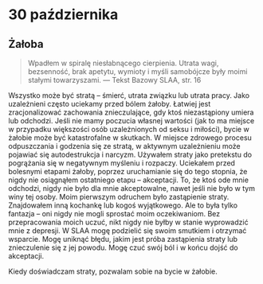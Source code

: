 
# 30 października

## Żałoba

> Wpadłem w spiralę niesłabnącego cierpienia. Utrata wagi, bezsenność, brak apetytu, wymioty i myśli samobójcze były moimi stałymi towarzyszami. — Tekst Bazowy SLAA, str. 16

Wszystko może być stratą – śmierć, utrata związku lub utrata pracy. Jako uzależnieni często uciekamy przed bólem żałoby. Łatwiej jest zracjonalizować zachowania znieczulające, gdy ktoś niezastąpiony umiera lub odchodzi. Jeśli nie mamy poczucia własnej wartości (jak to ma miejsce w przypadku większości osób uzależnionych od seksu i miłości), bycie w żałobie może być katastrofalne w skutkach. W miejsce zdrowego procesu odpuszczania i godzenia się ze stratą, w aktywnym uzależnieniu może pojawiać się autodestrukcja i narcyzm. Używałem straty jako pretekstu do pogrążania się w negatywnym myśleniu i rozpaczy. Uciekałem przed bolesnymi etapami żałoby, poprzez uruchamianie się do tego stopnia, że nigdy nie osiągnąłem ostatniego etapu – akceptacji. To, że ktoś ode mnie odchodzi, nigdy nie było dla mnie akceptowalne, nawet jeśli nie było w tym winy tej osoby. Moim pierwszym odruchem było zastąpienie straty. Znajdowałem inną kochankę lub kogoś wyjątkowego. Ale to była tylko fantazja – oni nigdy nie mogli sprostać moim oczekiwaniom. Bez przepracowania moich uczuć, nikt nigdy nie byłby w stanie wyprowadzić mnie z depresji. W SLAA mogę podzielić się swoim smutkiem i otrzymać wsparcie. Mogę uniknąć błędu, jakim jest próba zastąpienia straty lub znieczulenie się z jej powodu. Mogę czuć swój ból i w końcu dojść do akceptacji.

Kiedy doświadczam straty, pozwalam sobie na bycie w żałobie.
